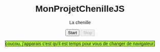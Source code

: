 # MonProjetChenilleJS

<!DOCTYPE html>
<!--
To change this license header, choose License Headers in Project Properties.
To change this template file, choose Tools | Templates
and open the template in the editor.
-->
<html>
    <head>
        <title>TODO supply a title</title>
        <meta charset="UTF-8">
        <meta name="viewport" content="width=device-width">
        <style>
            body {
                text-align: center;
                font-family: Verdana, Geneva, sans-serif;
            }
            canvas { 
                border:1px solid;
                background-color: greenyellow;
            }
            wrapper {
                width: 800px;
                margin:auto;
            }
        </style>
        <script src="./Chenille.js"></script>
    </head>
    <body onload="init()">
        <p>La chenille</p>
        <div>
            <button id="startBtn">Start</button>
            <button id="stopBtn" disabled>Stop</button>
            <br><br>
        </div>
        <canvas  id="myCanvas" width="800" height ="600">
            coucou, j'apparais c'est qu'il est temps pour vous de changer de navigateur.
        </canvas>
    </body>

</html>

